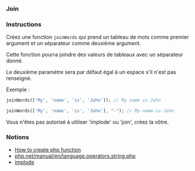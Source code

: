 ### Join

### Instructions


Créez une fonction `joinWords` qui prend un tableau de mots comme premier argument et un séparateur comme deuxième argument.

Cette fonction pourra joindre des valeurs de tableaux avec un séparateur donné.

Le deuxième paramètre sera par défaut égal à un espace s'il n'est pas renseigné.

Exemple : 
```php
joinWords(['My', 'name', 'is', 'John']); // My name is John

joinWords(['My', 'name', 'is', 'John'], "-"); // My-name-is-John
```

Vous n'êtes pas autorisé à utiliser 'implode' ou 'join', créez la vôtre.

### Notions

- [How to create php function](https://www.w3schools.com/php/php_functions.asp)
- [php.net/manual/en/language.operators.string.php](https://www.php.net/manual/en/language.operators.string.php)
- [implode](https://www.php.net/manual/en/function.implode.php)